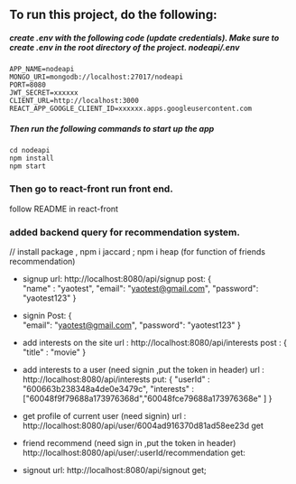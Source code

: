 ## To run this project, do the following:

##### create .env with the following code (update credentials). Make sure to create .env in the root directory of the project. nodeapi/.env

```
APP_NAME=nodeapi
MONGO_URI=mongodb://localhost:27017/nodeapi
PORT=8080
JWT_SECRET=xxxxxx
CLIENT_URL=http://localhost:3000
REACT_APP_GOOGLE_CLIENT_ID=xxxxxx.apps.googleusercontent.com
```

##### Then run the following commands to start up the app

```
cd nodeapi
npm install
npm start
```

### Then go to react-front run front end.

follow README in react-front

### added backend query for recommendation system.
// install package , npm i jaccard ; npm i heap (for function of friends recommendation)

- signup
url: http://localhost:8080/api/signup
  post:
  {  
   "name" : "yaotest",
  "email": "yaotest@gmail.com",
  "password": "yaotest123"
  }

- signin
  Post:
  {  
   "email": "yaotest@gmail.com",
  "password": "yaotest123"
  }

- add interests on the site
  url : http://localhost:8080/api/interests
  post :
  {
  "title" : "movie"
  }

- add interests to a user (need signin ,put the token in header)
  url : http://localhost:8080/api/interests
  put:
  {
  "userId" : "600663b238348a4de0e3479c",
  "interests" : ["60048f9f79688a173976368d","60048fce79688a173976368e" ]
  }

- get profile of current user (need signin)
  url : http://localhost:8080/api/user/6004ad916370d81ad58ee23d
  get

- friend recommend (need sign in ,put the token in header)
  http://localhost:8080/api/user/:userId/recommendation
  get:

- signout
  url: http://localhost:8080/api/signout
  get;
